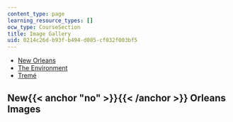 ```yaml
---
content_type: page
learning_resource_types: []
ocw_type: CourseSection
title: Image Gallery
uid: 0214c26d-b93f-b494-d085-cf032f003bf5
---
```


*   [New Orleans](#no) 
*   [The Environment](#env) 
*   [Tremé](#Tremé) 

New{{< anchor "no" >}}{{< /anchor >}} Orleans Images
----------------------------------------------------